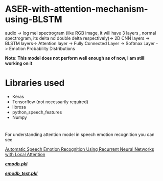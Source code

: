 # ASER-with-attention-mechanism-using-BLSTM

 audio -> log mel spectrogram (like RGB image, it will have 3 layers , normal spectrogram, its delta nd double delta respectively)-> 2D CNN layers -> BLSTM layers-> Attention layer -> Fully Connected Layer -> Softmax Layer -> Emotion Probability Distributions

**Note: This model does not perform well enough as of now, I am still working on it**

# Libraries used

- Keras
- Tensorflow (not necessarily required)
- librosa
- python_speech_features 
- Numpy

#
For understanding attention model in speech emotion recognition you can see

[Automatic Speech Emotion Recognition Using Recurrent Neural Networks with Local Attention](https://www.youtube.com/watch?v=NItzgTQ9lvw)


[**_emodb.pkl_**](https://drive.google.com/open?id=1DmmMtHPZUcA16tYGWjFId0wgnxgj2cvh)

[**_emodb_test.pkl_**](https://drive.google.com/open?id=1XHea79-2uBFSkl5-wEYpqTE_N8ZoiaxB)
